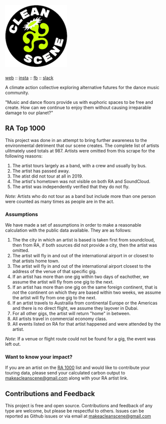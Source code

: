 # ![CleanScene](https://github.com/bineferg/cleanscene/blob/master/fixtures/logo.jpg)

[web](https://cleanscene.club) :: [insta](https://www.instagram.com/cleanscene.club) :: [fb](https://www.facebook.com/makeacleanscene) :: [slack](https://docs.google.com/forms/d/e/1FAIpQLSealSPbCRCFFmxXfYZdQ-Yglb7DMb0RQnOD5q1e7Uc8Frw7Zg/viewform?gxids=7628)

A climate action collective exploring alternative futures for the dance music community.

"Music and dance floors provide us with euphoric spaces to be free and create. How can we continue to enjoy them without causing irreparable damage to our planet?"

## RA Top 1000

This project was done in an attempt to bring further awareness to the environmental detriment that our scene creates. The complete list of artists ulitmately used totals at 987. Artists were omitted from this scrape for the following reasons:
1. The artist tours largely as a band, with a crew and usually by bus.
1. The artist has passed away.
1. The atist did not tour at all in 2019.
1. The artist's hometown was not visible on both RA and SoundCloud.
1. The artist was independently verified that they do not fly.

*Note:* Artists who do not tour as a band but include more than one person were counted as many times as people are in the act.


### Assumptions
We have made a set of assumptions in order to make a reasonable calculation with the public data available. They are as follows:
1. The the city in which an artist is based is taken first from soundcloud, then from RA, if both sources did not provide a city, then the artist was omitted.
1. The artist will fly in and out of the international airport in or closest to that artists home town.
1. The artist will fly in and out of the international airport closest to the address of the venue of that specific gig.
1. If an artist has more than one gig within two days of eachother, we assume the artist will fly from one gig to the next.
1. If an artist has more than one gig on the same foreign continent, that is _not_ the continent on which they are based within two weeks, we assume the artist will fly from one gig to the next.
1. If an artist travels to Austrailia from continental Europe or the Americas and there is no direct flight, we assume they layover in Dubai. 
1. For all other gigs, the artist will return "home" in between.
1. All artists travel in commercial economy class.
1. All events listed on RA for that artist happened and were attended by the artist.

*Note*: If a venue or flight route could not be found for a gig, the event was left out.

### Want to know your impact?
If you are an artist on the [RA 1000](https://web.archive.org/web/20210101022731/https://www.residentadvisor.net/dj.aspx) list and would like to contribute your touring data, please send your calculated carbon output to makeacleanscene@gmail.com along with your RA artist link.


## Contributions and Feedback

This project is free and open source. Contributions and feedback of any type are welcome, but please be respectful to others. Issues can be reported as Github issues or via email at makeacleanscene@gmail.com

